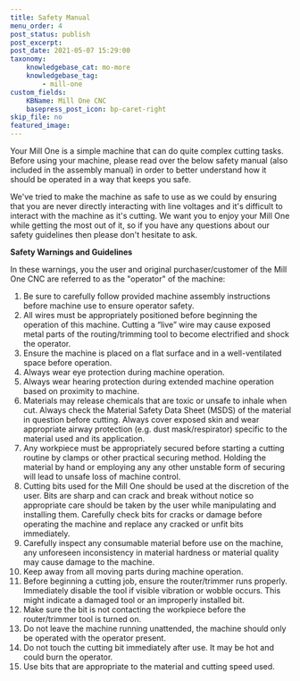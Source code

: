 ```yaml
---
title: Safety Manual
menu_order: 4
post_status: publish
post_excerpt: 
post_date: 2021-05-07 15:29:00
taxonomy:
    knowledgebase_cat: mo-more
    knowledgebase_tag:
        - mill-one
custom_fields:
    KBName: Mill One CNC
    basepress_post_icon: bp-caret-right
skip_file: no
featured_image: 
---
```


Your Mill One is a simple machine that can do quite complex cutting tasks. Before using your machine, please read over the below safety manual (also included in the assembly manual) in order to better understand how it should be operated in a way that keeps you safe.

We've tried to make the machine as safe to use as we could by ensuring that you are never directly interacting with line voltages and it's difficult to interact with the machine as it's cutting. We want you to enjoy your Mill One while getting the most out of it, so if you have any questions about our safety guidelines then please don't hesitate to ask.

<b>Safety Warnings and Guidelines</b>

In these warnings, you the user and original purchaser/customer of the Mill One CNC are referred to as the "operator" of the machine:

<ol>
  <li>Be sure to carefully follow provided machine assembly instructions before machine use to ensure operator safety.</li>
  <li>All wires must be appropriately positioned before beginning the operation of this machine. Cutting a “live” wire may cause exposed metal parts of the routing/trimming tool to become electrified and shock the operator.</li>
  <li>Ensure the machine is placed on a flat surface and in a well-ventilated space before operation.</li>
  <li>Always wear eye protection during machine operation.</li>
  <li>Always wear hearing protection during extended machine operation based on proximity to machine.</li>
  <li>Materials may release chemicals that are toxic or unsafe to inhale when cut. Always check the Material Safety Data Sheet (MSDS) of the material in question before cutting. Always cover exposed skin and wear appropriate airway protection (e.g. dust mask/respirator) specific to the material used and its application.</li>
  <li>Any workpiece must be appropriately secured before starting a cutting routine by clamps or other practical securing method. Holding the material by hand or employing any any other unstable form of securing will lead to unsafe loss of machine control.</li>
  <li>Cutting bits used for the Mill One should be used at the discretion of the user. Bits are sharp and can crack and break without notice so appropriate care should be taken by the user while manipulating and installing them. Carefully check bits for cracks or damage before operating the machine and replace any cracked or unfit bits immediately.</li>
  <li>Carefully inspect any consumable material before use on the machine, any unforeseen inconsistency in material hardness or material quality may cause damage to the machine.</li>
  <li>Keep away from all moving parts during machine operation.</li>
  <li>Before beginning a cutting job, ensure the router/trimmer runs properly. Immediately disable the tool if visible vibration or wobble occurs. This might indicate a damaged tool or an improperly installed bit.</li>
  <li>Make sure the bit is not contacting the workpiece before the router/trimmer tool is turned on.</li>
  <li>Do not leave the machine running unattended, the machine should only be operated with the operator present.</li>
  <li>Do not touch the cutting bit immediately after use. It may be hot and could burn the operator.</li>
  <li>Use bits that are appropriate to the material and cutting speed used.</li>
</ol>
